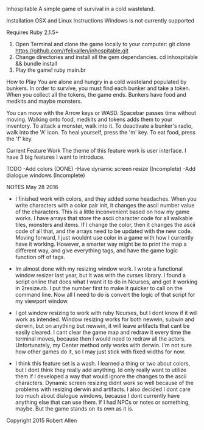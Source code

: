 Inhospitable
A simple game of survival in a cold wasteland.


Installation
OSX and Linux Instructions
Windows is not currently supported

Requires Ruby 2.1.5+

1. Open Terminal and clone the game locally to your computer:
git clone https://github.com/rfelixallen/inhospitable.git
2. Change directories and install all the gem dependancies.
cd inhospitable && bundle install
3. Play the game!
ruby main.br

How to Play
You are alone and hungry in a cold wasteland populated by bunkers. In order to survive, you must find each bunker and take a token. When you collect all the tokens, the game ends. Bunkers have food and medkits and maybe monsters.

You can move with the Arrow keys or WASD. Spacebar passes time without moving.
Walking onto food, medkits and tokens adds them to your inventory.
To attack a monster, walk into it. 
To deactivate a bunker's radio, walk into the 'A' icon.
To heal yourself, press the 'm' key.
To eat food, press the 'f' key.

Current Feature Work
The theme of this feature work is user interface. I have 3 big features I want to introduce.

TODO
-Add colors (DONE)
-Have dynamic screen resize (Incomplete)
-Add dialogue windows (Incomplete)

NOTES
May 28 2016
- I finished work with colors, and they added some headaches. When you write characters with a color pair init, it changes the ascii number value of the characters. This is a little inconvenient based on how my game works. I have arrays that store the ascii character code for all walkable tiles, monsters and items. If I change the color, then it changes the ascii code of all that, and the arrays need to be updated with the new code. Moving forward, I just wouldnt use color in a game with how I currently have it working. However, a smarter way might be to print the map a different way, and give everything tags, and have the game logic function off of tags.

- Im almost done with my resizing window work. I wrote a functional window resizer last year, but it was with the curses library. I found a script online that does what I want it to do in Ncurses, and got it working in 2resize.rb. I put the number first to make it quicker to call on the command line. Now all I need to do is convert the logic of that script for my viewport window.

- I got window resizing to work with ruby Ncurses, but I dont know if it will work as intended. Window resizing works for both newwin, subwin and derwin, but on anything but newwin, it will leave artifacts that cant be easily cleared. I cant clear the game map and redraw it every time the terminal moves, because then I would need to redraw all the actors. Unfortunately, my Center method only works with derwin. I'm not sure how other games do it, so I may just stick with fixed widths for now.

- I think this feature set is a wash. I learned a thing or two about colors, but I dont think they really add anything. Id only really want to utilize them if I developed a way that would ignore the changes to the ascii characters. Dynamic screen resizing didnt work so well because of the problems with resizing derwin and artifacts. I also decided I dont care too much about dialogue windows, because I dont currently have anything else that can use them. If I had NPCs or notes or something, maybe. But the game stands on its own as it is.


Copyright 2015 Robert Allen
